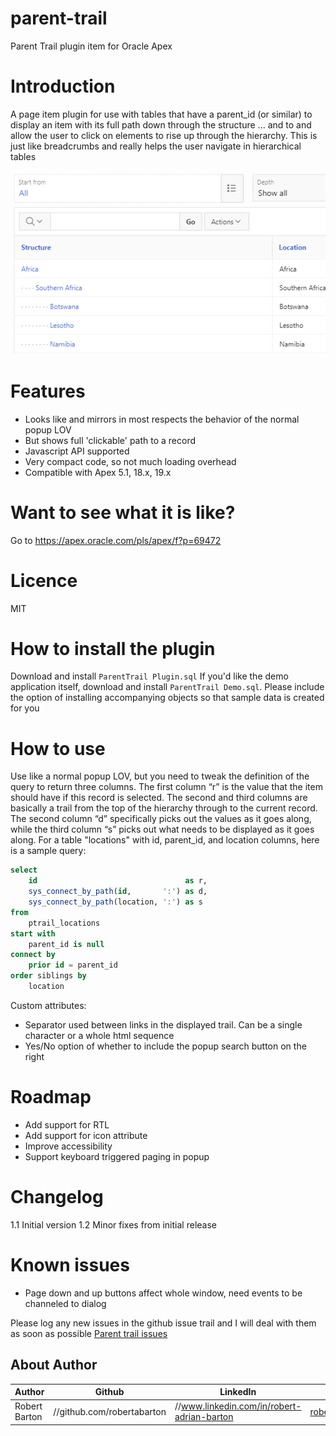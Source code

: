 # parent-trail
Parent Trail plugin item for Oracle Apex

# Introduction
A page item plugin for use with tables that have a parent_id (or similar) to display an item with its full path 
down through the structure ... and to and allow the user to click on elements to rise up through the hierarchy. 
This is just like breadcrumbs and really helps the user navigate in hierarchical tables

![](ParentTrail_Preview.gif)

# Features
- Looks like and mirrors in most respects the behavior of the normal popup LOV
- But shows full 'clickable' path to a record
- Javascript API supported
- Very compact code, so not much loading overhead
- Compatible with Apex 5.1, 18.x, 19.x

# Want to see what it is like?
Go to https://apex.oracle.com/pls/apex/f?p=69472

# Licence
MIT

# How to install the plugin
Download and install `ParentTrail Plugin.sql`
If you'd like the demo application itself, download and install `ParentTrail Demo.sql`. Please include the option of 
installing accompanying objects so that sample data is created for you

# How to use
Use like a normal popup LOV, but you need to tweak the definition of the query to return three columns. The first 
column “r” is the value that the item should have if this record is selected. The second and third columns are basically
a trail from the top of the hierarchy through to the current record. The second column “d” specifically picks out the 
values as it goes along, while the third column “s” picks out what needs to be displayed as it goes along. For a table
"locations" with id, parent_id, and location columns, here is a sample query:
```sql
select
    id                                 as r,
    sys_connect_by_path(id,       ':') as d,
    sys_connect_by_path(location, ':') as s
from 
    ptrail_locations
start with 
    parent_id is null
connect by 
    prior id = parent_id
order siblings by 
    location
```
Custom attributes:
- Separator used between links in the displayed trail. Can be a single character or a whole html sequence
- Yes/No option of whether to include the popup search button on the right

# Roadmap
- Add support for RTL
- Add support for icon attribute
- Improve accessibility
- Support keyboard triggered paging in popup

# Changelog
1.1 Initial version
1.2 Minor fixes from initial release

# Known issues
- Page down and up buttons affect whole window, need events to be channeled to dialog 

Please log any new issues in the github issue trail and I will deal with them as soon as possible
[Parent trail issues](https://github.com/robertabarton/parent-trail/issues)

## About Author
Author | Github | LinkedIn | E-mail
-------|--------|---------|-------
Robert Barton | //github.com/robertabarton | //www.linkedin.com/in/robert-adrian-barton | robert.barton@gitm.biz



